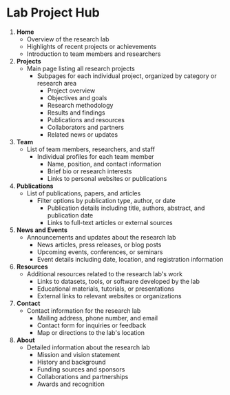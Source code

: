 # Lab Project Hub

1. **Home**
   * Overview of the research lab
   * Highlights of recent projects or achievements
   * Introduction to team members and researchers
2. **Projects**
   * Main page listing all research projects
     * Subpages for each individual project, organized by category or research area
       * Project overview
       * Objectives and goals
       * Research methodology
       * Results and findings
       * Publications and resources
       * Collaborators and partners
       * Related news or updates
3. **Team**
   * List of team members, researchers, and staff
     * Individual profiles for each team member
       * Name, position, and contact information
       * Brief bio or research interests
       * Links to personal websites or publications
4. **Publications**
   * List of publications, papers, and articles
     * Filter options by publication type, author, or date
       * Publication details including title, authors, abstract, and publication date
       * Links to full-text articles or external sources
5. **News and Events**
   * Announcements and updates about the research lab
     * News articles, press releases, or blog posts
     * Upcoming events, conferences, or seminars
     * Event details including date, location, and registration information
6. **Resources**
   * Additional resources related to the research lab's work
     * Links to datasets, tools, or software developed by the lab
     * Educational materials, tutorials, or presentations
     * External links to relevant websites or organizations
7. **Contact**
   * Contact information for the research lab
     * Mailing address, phone number, and email
     * Contact form for inquiries or feedback
     * Map or directions to the lab's location
8. **About**
   * Detailed information about the research lab
     * Mission and vision statement
     * History and background
     * Funding sources and sponsors
     * Collaborations and partnerships
     * Awards and recognition

